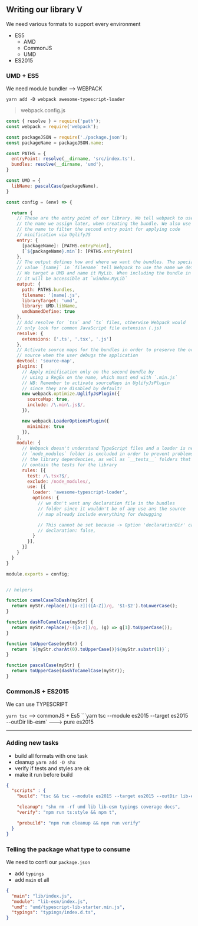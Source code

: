 ## Writing our library V


We need various formats to support every environment

- ES5
  - AMD
  - CommonJS
  - UMD
- ES2015

### UMD + ES5

We need module bundler --> WEBPACK

`yarn add -D webpack awesome-typescript-loader`

> webpack.config.js

```js
const { resolve } = require('path');
const webpack = require('webpack');

const packageJSON = require('./package.json');
const packageName = packageJSON.name;

const PATHS = {
  entryPoint: resolve(__dirname, 'src/index.ts'),
  bundles: resolve(__dirname, 'umd'),
}

const UMD = {
  libName: pascalCase(packageName),
}

const config = (env) => {

  return {
    // These are the entry point of our library. We tell webpack to use
    // the name we assign later, when creating the bundle. We also use
    // the name to filter the second entry point for applying code
    // minification via UglifyJS
    entry: {
      [packageName]: [PATHS.entryPoint],
      [`${packageName}.min`]: [PATHS.entryPoint]
    },
    // The output defines how and where we want the bundles. The special
    // value `[name]` in `filename` tell Webpack to use the name we defined above.
    // We target a UMD and name it MyLib. When including the bundle in the browser
    // it will be accessible at `window.MyLib`
    output: {
      path: PATHS.bundles,
      filename: '[name].js',
      libraryTarget: 'umd',
      library: UMD.libName,
      umdNamedDefine: true
    },
    // Add resolve for `tsx` and `ts` files, otherwise Webpack would
    // only look for common JavaScript file extension (.js)
    resolve: {
      extensions: ['.ts', '.tsx', '.js']
    },
    // Activate source maps for the bundles in order to preserve the original
    // source when the user debugs the application
    devtool: 'source-map',
    plugins: [
      // Apply minification only on the second bundle by
      // using a RegEx on the name, which must end with `.min.js`
      // NB: Remember to activate sourceMaps in UglifyJsPlugin
      // since they are disabled by default!
      new webpack.optimize.UglifyJsPlugin({
        sourceMap: true,
        include: /\.min\.js$/,
      }),

      new webpack.LoaderOptionsPlugin({
        minimize: true
      }),
    ],
    module: {
      // Webpack doesn't understand TypeScript files and a loader is needed.
      // `node_modules` folder is excluded in order to prevent problems with
      // the library dependencies, as well as `__tests__` folders that
      // contain the tests for the library
      rules: [{
        test: /\.tsx?$/,
        exclude: /node_modules/,
        use: [{
          loader: 'awesome-typescript-loader',
          options: {
            // we don't want any declaration file in the bundles
            // folder since it wouldn't be of any use ans the source
            // map already include everything for debugging

            // This cannot be set because -> Option 'declarationDir' cannot be specified without specifying option 'declaration'.
            // declaration: false,
          }
        }],
      }]
    }
  }
}

module.exports = config;


// helpers

function camelCaseToDash(myStr) {
  return myStr.replace(/([a-z])([A-Z])/g, '$1-$2').toLowerCase();
}

function dashToCamelCase(myStr) {
  return myStr.replace(/-([a-z])/g, (g) => g[1].toUpperCase());
}

function toUpperCase(myStr) {
  return `${myStr.charAt(0).toUpperCase()}${myStr.substr(1)}`;
}

function pascalCase(myStr) {
  return toUpperCase(dashToCamelCase(myStr));
}
```


### CommonJS + ES2015

We can use TYPESCRIPT

```yarn tsc``` --> commonJS + Es5
```yarn tsc  --module es2015 --target es2015 --outDir lib-esm` ---> pure es2015

---

### Adding new tasks

- build all formats with one task
- cleanup `yarn add -D shx`
- verify if tests and styles are ok
- make it run before build

```json
{
  "scripts" : {
    "build": "tsc && tsc --module es2015 --target es2015 --outDir lib-esm && webpack",

    "cleanup": "shx rm -rf umd lib lib-esm typings coverage docs",
    "verify": "npm run ts:style && npm t",

    "prebuild": "npm run cleanup && npm run verify"
  }
}
```


### Telling the package what type to consume


We need to confi our `package.json`

- add `typings`
- add `main` et all

```json
{
  "main": "lib/index.js",
  "module": "lib-esm/index.js",
  "umd": "umd/typescript-lib-starter.min.js",
  "typings": "typings/index.d.ts",
}
```

